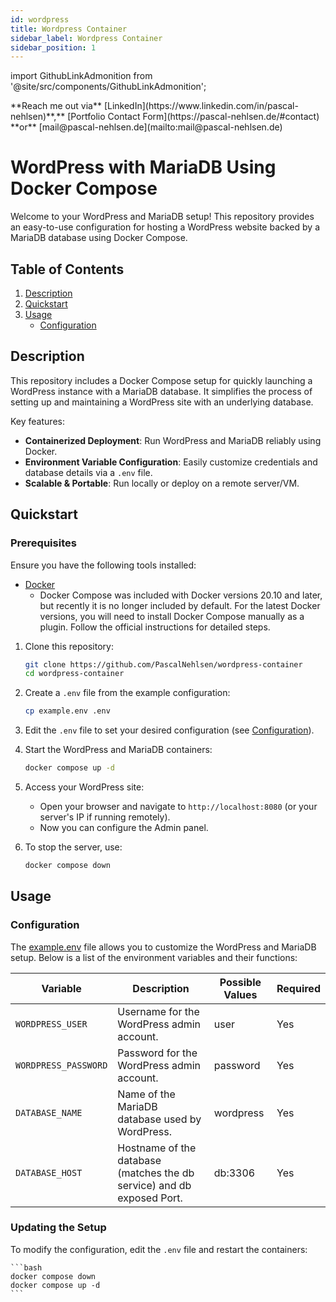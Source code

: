 ```yaml
---
id: wordpress
title: Wordpress Container
sidebar_label: Wordpress Container
sidebar_position: 1
---
```


import GithubLinkAdmonition from '@site/src/components/GithubLinkAdmonition';

<GithubLinkAdmonition link="https://github.com/PascalNehlsen/wordpress-container" text="Github Repository" type="info">
**Reach me out via** [LinkedIn](https://www.linkedin.com/in/pascal-nehlsen)**,** [Portfolio Contact Form](https://pascal-nehlsen.de/#contact) **or** [mail@pascal-nehlsen.de](mailto:mail@pascal-nehlsen.de)
</GithubLinkAdmonition>

# WordPress with MariaDB Using Docker Compose

Welcome to your WordPress and MariaDB setup! This repository provides an easy-to-use configuration for hosting a WordPress website backed by a MariaDB database using Docker Compose.

## Table of Contents

1. [Description](#description)
2. [Quickstart](#quickstart)
3. [Usage](#usage)
   - [Configuration](#configuration)

## Description

This repository includes a Docker Compose setup for quickly launching a WordPress instance with a MariaDB database. It simplifies the process of setting up and maintaining a WordPress site with an underlying database.

Key features:

- **Containerized Deployment**: Run WordPress and MariaDB reliably using Docker.
- **Environment Variable Configuration**: Easily customize credentials and database details via a `.env` file.
- **Scalable & Portable**: Run locally or deploy on a remote server/VM.

## Quickstart

### Prerequisites

Ensure you have the following tools installed:

- [Docker](https://www.docker.com/products/docker-desktop)
  - Docker Compose was included with Docker versions 20.10 and later, but recently it is no longer included by default. For the latest Docker versions, you will need to install Docker Compose manually as a plugin. Follow the official instructions for detailed steps.

1. Clone this repository:

   ```bash
   git clone https://github.com/PascalNehlsen/wordpress-container
   cd wordpress-container
   ```

2. Create a `.env` file from the example configuration:

   ```bash
   cp example.env .env
   ```

3. Edit the `.env` file to set your desired configuration (see [Configuration](#configuration)).

4. Start the WordPress and MariaDB containers:

   ```bash
   docker compose up -d
   ```

5. Access your WordPress site:

   - Open your browser and navigate to `http://localhost:8080` (or your server's IP if running remotely).
   - Now you can configure the Admin panel.

6. To stop the server, use:

   ```bash
   docker compose down
   ```

## Usage

### Configuration

The [example.env](https://github.com/PascalNehlsen/wordpress-container/blob/main/example.env) file allows you to customize the WordPress and MariaDB setup. Below is a list of the environment variables and their functions:

| Variable             | Description                                                            | Possible Values | Required |
| -------------------- | ---------------------------------------------------------------------- | --------------- | -------- |
| `WORDPRESS_USER`     | Username for the WordPress admin account.                              | user            | Yes      |
| `WORDPRESS_PASSWORD` | Password for the WordPress admin account.                              | password        | Yes      |
| `DATABASE_NAME`      | Name of the MariaDB database used by WordPress.                        | wordpress       | Yes      |
| `DATABASE_HOST`      | Hostname of the database (matches the db service) and db exposed Port. | db:3306         | Yes      |

### Updating the Setup

To modify the configuration, edit the `.env` file and restart the containers:

    ```bash
    docker compose down
    docker compose up -d
    ```
